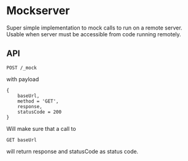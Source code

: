 # Mockserver

Super simple implementation to mock calls to run on a remote server. Usable when server must be accessible from code running remotely.

## API

`POST /_mock`

with payload

    {
        baseUrl,
        method = 'GET',
        response,
        statusCode = 200
    }

Will make sure that a call to

`GET baseUrl`

will return response and statusCode as status code.
